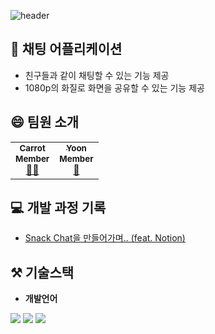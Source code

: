 ![header](https://capsule-render.vercel.app/api?type=waving&color=auto&height=300&section=header&text=🍪SnackChat%&fontSize=90)

## 🤔 채팅 어플리케이션
- 친구들과 같이 채팅할 수 있는 기능 제공
- 1080p의 화질로 화면을 공유할 수 있는 기능 제공   


## 😄 팀원 소개
<table>
  <tr>
    <td align="center">
      <a href="https://github.com/Carrotww">
        <sub><b>Carrot</b></sub></a><br />
        <sub><b>Member</b></sub></a><br />
        <a href="https://github.com/Carrotww">🙍‍♂️</a>
    </td>
    <td align="center">
      <a href="https://github.com/sunmi-park">
        <sub><b>Yoon</b></sub></a><br />
        <sub><b>Member</b></sub></a><br />
        <a href="https://github.com/nakevin96">🙍</a>
    </td>
  </tr>
</table>  

## 💻 개발 과정 기록
- [Snack Chat을 만들어가며.. (feat. Notion)](https://www.notion.so/whiteflower7742/Snack-Chat-40790f243c674f3b882aa05bb1e73e9e?pvs=4)


## ⚒ 기술스택
- **개발언어** 
<div>
  <img src="https://img.shields.io/badge/python-3776AB?style=for-the-badge&logo=python&logoColor=white">
  <img src="https://img.shields.io/badge/JavaScript-F7DF1E?style=for-the-badge&logo=JavaScript&logoColor=white">
  <img src="https://img.shields.io/badge/TypeScript-3178C6?style=for-the-badge&logo=TypeScript&logoColor=white">
</div>

<!--

**Here are some ideas to get you started:**

🙋‍♀️ A short introduction - what is your organization all about?
🌈 Contribution guidelines - how can the community get involved?
👩‍💻 Useful resources - where can the community find your docs? Is there anything else the community should know?
🍿 Fun facts - what does your team eat for breakfast?
🧙 Remember, you can do mighty things with the power of [Markdown](https://docs.github.com/github/writing-on-github/getting-started-with-writing-and-formatting-on-github/basic-writing-and-formatting-syntax)
-->

